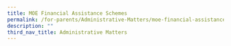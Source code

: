 ```yaml
---
title: MOE Financial Assistance Schemes
permalink: /for-parents/Administrative-Matters/moe-financial-assistance-schemes
description: ""
third_nav_title: Administrative Matters
---
```

